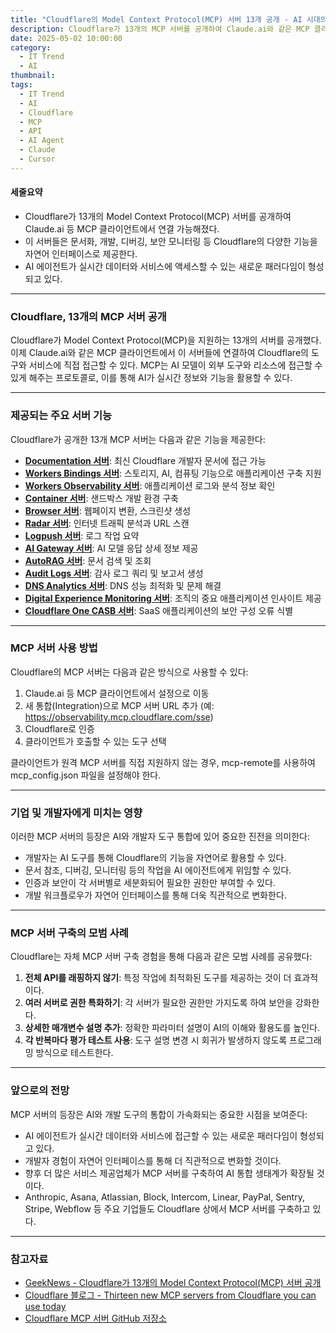 ```yaml
---
title: "Cloudflare의 Model Context Protocol(MCP) 서버 13개 공개 - AI 시대의 새로운 개발자 도구"
description: Cloudflare가 13개의 MCP 서버를 공개하여 Claude.ai와 같은 MCP 클라이언트에서 Cloudflare 도구와 리소스에 직접 접근할 수 있게 되었다.
date: 2025-05-02 10:00:00
category:
  - IT Trend
  - AI
thumbnail: 
tags:
  - IT Trend
  - AI
  - Cloudflare
  - MCP
  - API
  - AI Agent
  - Claude
  - Cursor
---
```

#### 세줄요약
- Cloudflare가 13개의 Model Context Protocol(MCP) 서버를 공개하여 Claude.ai 등 MCP 클라이언트에서 연결 가능해졌다.
- 이 서버들은 문서화, 개발, 디버깅, 보안 모니터링 등 Cloudflare의 다양한 기능을 자연어 인터페이스로 제공한다.
- AI 에이전트가 실시간 데이터와 서비스에 액세스할 수 있는 새로운 패러다임이 형성되고 있다.

---

### Cloudflare, 13개의 MCP 서버 공개

Cloudflare가 Model Context Protocol(MCP)을 지원하는 13개의 서버를 공개했다. 이제 Claude.ai와 같은 MCP 클라이언트에서 이 서버들에 연결하여 Cloudflare의 도구와 서비스에 직접 접근할 수 있다. MCP는 AI 모델이 외부 도구와 리소스에 접근할 수 있게 해주는 프로토콜로, 이를 통해 AI가 실시간 정보와 기능을 활용할 수 있다.

---

### 제공되는 주요 서버 기능

Cloudflare가 공개한 13개 MCP 서버는 다음과 같은 기능을 제공한다:

- **[Documentation 서버](https://docs.mcp.cloudflare.com/sse)**: 최신 Cloudflare 개발자 문서에 접근 가능
- **[Workers Bindings 서버](https://bindings.mcp.cloudflare.com/sse)**: 스토리지, AI, 컴퓨팅 기능으로 애플리케이션 구축 지원
- **[Workers Observability 서버](https://observability.mcp.cloudflare.com/sse)**: 애플리케이션 로그와 분석 정보 확인
- **[Container 서버](https://container.mcp.cloudflare.com/sse)**: 샌드박스 개발 환경 구축
- **[Browser 서버](https://browser.mcp.cloudflare.com/sse)**: 웹페이지 변환, 스크린샷 생성
- **[Radar 서버](https://radar.mcp.cloudflare.com/sse)**: 인터넷 트래픽 분석과 URL 스캔
- **[Logpush 서버](https://logpush.mcp.cloudflare.com/sse)**: 로그 작업 요약
- **[AI Gateway 서버](https://ai-gateway.mcp.cloudflare.com/sse)**: AI 모델 응답 상세 정보 제공
- **[AutoRAG 서버](https://autorag.mcp.cloudflare.com/sse)**: 문서 검색 및 조회
- **[Audit Logs 서버](https://auditlogs.mcp.cloudflare.com/sse)**: 감사 로그 쿼리 및 보고서 생성
- **[DNS Analytics 서버](https://dns-analytics.mcp.cloudflare.com/sse)**: DNS 성능 최적화 및 문제 해결
- **[Digital Experience Monitoring 서버](https://dex.mcp.cloudflare.com/sse)**: 조직의 중요 애플리케이션 인사이트 제공
- **[Cloudflare One CASB 서버](https://casb.mcp.cloudflare.com/sse)**: SaaS 애플리케이션의 보안 구성 오류 식별

---

### MCP 서버 사용 방법

Cloudflare의 MCP 서버는 다음과 같은 방식으로 사용할 수 있다:

1. Claude.ai 등 MCP 클라이언트에서 설정으로 이동
2. 새 통합(Integration)으로 MCP 서버 URL 추가 (예: https://observability.mcp.cloudflare.com/sse)
3. Cloudflare로 인증
4. 클라이언트가 호출할 수 있는 도구 선택

클라이언트가 원격 MCP 서버를 직접 지원하지 않는 경우, mcp-remote를 사용하여 mcp_config.json 파일을 설정해야 한다.

---

### 기업 및 개발자에게 미치는 영향

이러한 MCP 서버의 등장은 AI와 개발자 도구 통합에 있어 중요한 진전을 의미한다:

- 개발자는 AI 도구를 통해 Cloudflare의 기능을 자연어로 활용할 수 있다.
- 문서 참조, 디버깅, 모니터링 등의 작업을 AI 에이전트에게 위임할 수 있다.
- 인증과 보안이 각 서버별로 세분화되어 필요한 권한만 부여할 수 있다.
- 개발 워크플로우가 자연어 인터페이스를 통해 더욱 직관적으로 변화한다.

---

### MCP 서버 구축의 모범 사례

Cloudflare는 자체 MCP 서버 구축 경험을 통해 다음과 같은 모범 사례를 공유했다:

1. **전체 API를 래핑하지 않기**: 특정 작업에 최적화된 도구를 제공하는 것이 더 효과적이다.
2. **여러 서버로 권한 특화하기**: 각 서버가 필요한 권한만 가지도록 하여 보안을 강화한다.
3. **상세한 매개변수 설명 추가**: 정확한 파라미터 설명이 AI의 이해와 활용도를 높인다.
4. **각 반복마다 평가 테스트 사용**: 도구 설명 변경 시 회귀가 발생하지 않도록 프로그래밍 방식으로 테스트한다.

---

### 앞으로의 전망

MCP 서버의 등장은 AI와 개발 도구의 통합이 가속화되는 중요한 시점을 보여준다:

- AI 에이전트가 실시간 데이터와 서비스에 접근할 수 있는 새로운 패러다임이 형성되고 있다.
- 개발자 경험이 자연어 인터페이스를 통해 더 직관적으로 변화할 것이다.
- 향후 더 많은 서비스 제공업체가 MCP 서버를 구축하여 AI 통합 생태계가 확장될 것이다.
- Anthropic, Asana, Atlassian, Block, Intercom, Linear, PayPal, Sentry, Stripe, Webflow 등 주요 기업들도 Cloudflare 상에서 MCP 서버를 구축하고 있다.

---

### 참고자료

- [GeekNews - Cloudflare가 13개의 Model Context Protocol(MCP) 서버 공개](https://news.hada.io/topic?id=20676)
- [Cloudflare 블로그 - Thirteen new MCP servers from Cloudflare you can use today](https://blog.cloudflare.com/thirteen-new-mcp-servers-from-cloudflare/)
- [Cloudflare MCP 서버 GitHub 저장소](https://github.com/cloudflare/mcp-server-cloudflare)